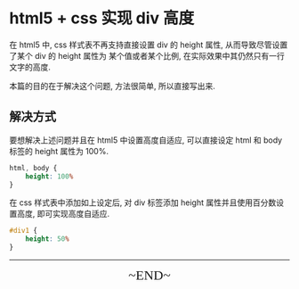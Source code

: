 # html5 + css 实现 div 高度

在 html5 中, css 样式表不再支持直接设置 div 的 height 属性, 从而导致尽管设置了某个 div 的 height 属性为 某个值或者某个比例, 在实际效果中其仍然只有一行文字的高度.

本篇的目的在于解决这个问题, 方法很简单, 所以直接写出来.

## 解决方式

要想解决上述问题并且在 html5 中设置高度自适应, 可以直接设定 html 和 body 标签的 height 属性为 100%.

```css
html, body {
    height: 100%
}
```

在 css 样式表中添加如上设定后, 对 div 标签添加 height 属性并且使用百分数设置高度, 即可实现高度自适应.

```css
#div1 {
    height: 50%
}
```

---

<div style="font-family:JerBrainsMono; font-size:24px; text-align:center">~END~</div>